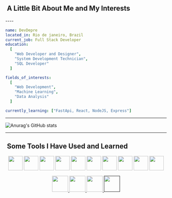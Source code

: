 <h2>  &nbsp;A Little Bit About Me and My Interests</h2>
----

```yaml
name: DevDepre
located_in: Rio de janeiro, Brazil
current_job: Full Stack Developer
education:
  [
    "Web Developer and Designer",
    "System Development Technician",
    "SQL Developer"
  ]

fields_of_interests:
  [
    "Web Development",
    "Machine Learning",
    "Data Analysis"
  ]

currently_learning: ["FastApi, React, NodeJS, Express"]
```

----


![Anurag's GitHub stats](https://github-readme-stats.vercel.app/api?username=DevDepre&show_icons=true&theme=dark)
 
----
<h2> &nbsp;Some Tools I Have Used and Learned</h2>
<p align="center">
    <img src="https://cdn.jsdelivr.net/gh/devicons/devicon@latest/icons/javascript/javascript-original.svg" class="javascript" width="45" height="45"/>
    <img src="https://cdn.jsdelivr.net/gh/devicons/devicon@latest/icons/typescript/typescript-original.svg" class="typescript" width="45" height="45"/>
    <img src="https://cdn.jsdelivr.net/gh/devicons/devicon@latest/icons/python/python-plain.svg" class="python" width="45" height="45"/>
    <img src="https://cdn.jsdelivr.net/gh/devicons/devicon@latest/icons/fastapi/fastapi-original.svg" class="fastapi" width="45" height="45"/>
    <img src="https://cdn.jsdelivr.net/gh/devicons/devicon@latest/icons/linux/linux-original.svg" class="linux" width="45" height="45"/>
    <img src="https://cdn.jsdelivr.net/gh/devicons/devicon@latest/icons/archlinux/archlinux-original.svg" class="archlinux" width="45" height="45" />
    <img src="https://cdn.jsdelivr.net/gh/devicons/devicon@latest/icons/neovim/neovim-original.svg" class="nvim" width="45" height="45"/>
    <img src="https://cdn.jsdelivr.net/gh/devicons/devicon@latest/icons/vscode/vscode-original.svg" class="vscode" width="45" height="45"/>
    <img src="https://cdn.jsdelivr.net/gh/devicons/devicon@latest/icons/git/git-original.svg" class="git" width="45" height="45"/>
    <img src="https://cdn.jsdelivr.net/gh/devicons/devicon@latest/icons/mysql/mysql-original-wordmark.svg" class="mysql" width="45" height="45"/>
</p>

<p align="center">
    <a href="https://www.instagram.com/d3v_depre/?next=%2F"  margin-rigth="15">
        <img  height="50" src="https://cdn2.iconfinder.com/data/icons/social-icons-33/128/Instagram-256.png">
    </a>
    <a href="https://www.tiktok.com/@programador_depressivo"  margin-rigth="15">
        <img  height="50" src="https://cdn4.iconfinder.com/data/icons/social-media-flat-7/64/Social-media_Tiktok-256.png">
    </a>
    <a href="https://www.youtube.com/@Dev_Depre"  margin-rigth="15">
        <img  height="50" src="https://cdn4.iconfinder.com/data/icons/logos-and-brands/512/395_Youtube_logo-256.png">
    </a>
    <a href=""  margin-rigth="15">
        <img  height="50" src="https://cdn1.iconfinder.com/data/icons/logotypes/32/square-linkedin-256.png">
    </a>
</p>

